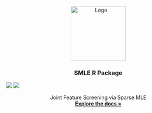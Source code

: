 <!-- PROJECT LOGO -->
<br />
<p align="center">
  <a href="https://github.com/JasonQxZ/SMLE">
    <img src="https://user-images.githubusercontent.com/46462586/117344253-2dee5c00-ae73-11eb-8628-46b7967656f7.png" alt="Logo" width="150">
  </a>

  <h3 align="center">SMLE R Package</h3
  
  <h3 align="center"> 
  
  [![](http://www.r-pkg.org/badges/version/SMLE)](https://cran.r-project.org/package=SMLE)
  ![](https://cranlogs.r-pkg.org/badges/grand-total/SMLE)
  
  <p align="center">
    Joint Feature Screening via Sparse MLE
    <br />
    <a href="https://github.com//JasonQxZ/SMLE"><strong>Explore the docs »</strong></a>
  

